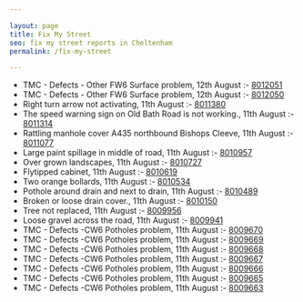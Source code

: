 ```yaml
---

layout: page
title: Fix My Street
seo: fix my street reports in Cheltenham
permalink: /fix-my-street

---
```


<!-- fix_marker starts -->

- TMC - Defects - Other FW6  Surface problem, 12th August :- [8012051](https://www.fixmystreet.com/report/8012051)
- TMC - Defects - Other FW6  Surface problem, 12th August :- [8012050](https://www.fixmystreet.com/report/8012050)
- Right turn arrow not activating, 11th August :- [8011380](https://www.fixmystreet.com/report/8011380)
- The speed warning sign on Old Bath Road is not working., 11th August :- [8011314](https://www.fixmystreet.com/report/8011314)
- Rattling manhole cover A435 northbound Bishops Cleeve, 11th August :- [8011077](https://www.fixmystreet.com/report/8011077)
- Large paint spillage in middle of road, 11th August :- [8010957](https://www.fixmystreet.com/report/8010957)
- Over grown landscapes, 11th August :- [8010727](https://www.fixmystreet.com/report/8010727)
- Flytipped cabinet, 11th August :- [8010619](https://www.fixmystreet.com/report/8010619)
- Two orange bollards, 11th August :- [8010534](https://www.fixmystreet.com/report/8010534)
- Pothole around drain and next to drain, 11th August :- [8010489](https://www.fixmystreet.com/report/8010489)
- Broken or loose drain cover., 11th August :- [8010150](https://www.fixmystreet.com/report/8010150)
- Tree not replaced, 11th August :- [8009956](https://www.fixmystreet.com/report/8009956)
- Loose gravel across the road, 11th August :- [8009941](https://www.fixmystreet.com/report/8009941)
- TMC - Defects -CW6 Potholes  problem, 11th August :- [8009670](https://www.fixmystreet.com/report/8009670)
- TMC - Defects -CW6 Potholes  problem, 11th August :- [8009669](https://www.fixmystreet.com/report/8009669)
- TMC - Defects -CW6 Potholes  problem, 11th August :- [8009668](https://www.fixmystreet.com/report/8009668)
- TMC - Defects -CW6 Potholes  problem, 11th August :- [8009667](https://www.fixmystreet.com/report/8009667)
- TMC - Defects -CW6 Potholes  problem, 11th August :- [8009666](https://www.fixmystreet.com/report/8009666)
- TMC - Defects -CW6 Potholes  problem, 11th August :- [8009665](https://www.fixmystreet.com/report/8009665)
- TMC - Defects -CW6 Potholes  problem, 11th August :- [8009663](https://www.fixmystreet.com/report/8009663)

<!-- fix_marker ends -->